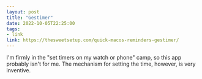 ```yaml
---
layout: post
title: "Gestimer"
date: 2022-10-05T22:25:00
tags:
- link
link: https://thesweetsetup.com/quick-macos-reminders-gestimer/
---
```

I'm firmly in the "set timers on my watch or phone" camp, so this app probably isn't for me. The
mechanism for setting the time, however, is very inventive.
